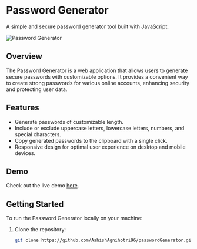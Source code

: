 # Password Generator

A simple and secure password generator tool built with JavaScript.

![Password Generator](screenshots/password_generator.png)

## Overview

The Password Generator is a web application that allows users to generate secure passwords with customizable options. It provides a convenient way to create strong passwords for various online accounts, enhancing security and protecting user data.

## Features

- Generate passwords of customizable length.
- Include or exclude uppercase letters, lowercase letters, numbers, and special characters.
- Copy generated passwords to the clipboard with a single click.
- Responsive design for optimal user experience on desktop and mobile devices.

## Demo

Check out the live demo [here](https://fervent-volhard-f2991a.netlify.app/).

## Getting Started

To run the Password Generator locally on your machine:
1. Clone the repository:
   ```bash
   git clone https://github.com/AshishAgnihotri96/passwordGenerator.git
